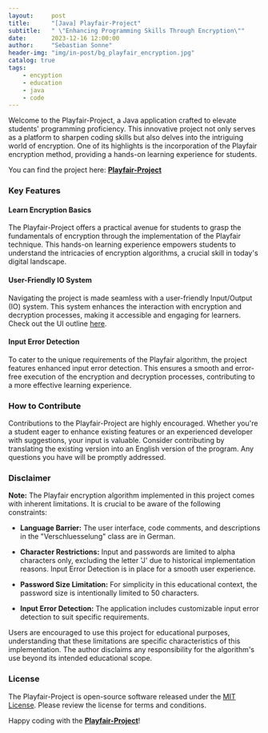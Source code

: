 ```yaml
---
layout:     post
title:      "[Java] Playfair-Project"
subtitle:   " \"Enhancing Programming Skills Through Encryption\""
date:       2023-12-16 12:00:00
author:     "Sebastian Sonne"
header-img: "img/in-post/bg_playfair_encryption.jpg"
catalog: true
tags:
    - encyption
    - education
    - java
    - code
---
```


Welcome to the Playfair-Project, a Java application crafted to elevate students' programming proficiency. This innovative project not only serves as a platform to sharpen coding skills but also delves into the intriguing world of encryption. One of its highlights is the incorporation of the Playfair encryption method, providing a hands-on learning experience for students.

You can find the project here: **[Playfair-Project](https://github.com/sebastian-sonne/playfair-project)**

### Key Features

#### Learn Encryption Basics

The Playfair-Project offers a practical avenue for students to grasp the fundamentals of encryption through the implementation of the Playfair technique. This hands-on learning experience empowers students to understand the intricacies of encryption algorithms, a crucial skill in today's digital landscape.

#### User-Friendly IO System

Navigating the project is made seamless with a user-friendly Input/Output (IO) system. This system enhances the interaction with encryption and decryption processes, making it accessible and engaging for learners. Check out the UI outline [here](https://github.com/Sebastian-Sonne/playfair-project/blob/main/UI%20outline.png).

#### Input Error Detection

To cater to the unique requirements of the Playfair algorithm, the project features enhanced input error detection. This ensures a smooth and error-free execution of the encryption and decryption processes, contributing to a more effective learning experience.

### How to Contribute

Contributions to the Playfair-Project are highly encouraged. Whether you're a student eager to enhance existing features or an experienced developer with suggestions, your input is valuable. Consider contributing by translating the existing version into an English version of the program. Any questions you have will be promptly addressed.

### Disclaimer

**Note:** The Playfair encryption algorithm implemented in this project comes with inherent limitations. It is crucial to be aware of the following constraints:

- **Language Barrier:** The user interface, code comments, and descriptions in the "Verschluesselung" class are in German.

- **Character Restrictions:** Input and passwords are limited to alpha characters only, excluding the letter 'J' due to historical implementation reasons. Input Error Detection is in place for a smooth user experience.

- **Password Size Limitation:** For simplicity in this educational context, the password size is intentionally limited to 50 characters.

- **Input Error Detection:** The application includes customizable input error detection to suit specific requirements.

Users are encouraged to use this project for educational purposes, understanding that these limitations are specific characteristics of this implementation. The author disclaims any responsibility for the algorithm's use beyond its intended educational scope.

### License

The Playfair-Project is open-source software released under the [MIT License](https://github.com/Sebastian-Sonne/playfair-project/blob/main/LICENSE). Please review the license for terms and conditions.

Happy coding with the **[Playfair-Project](https://github.com/sebastian-sonne/playfair-project)**!